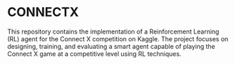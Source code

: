 # CONNECTX
This repository contains the implementation of a Reinforcement Learning (RL) agent for the Connect X competition on Kaggle. The project focuses on designing, training, and evaluating a smart agent capable of playing the Connect X game at a competitive level using RL techniques.

